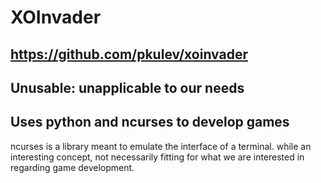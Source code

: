 # XOInvader 
## https://github.com/pkulev/xoinvader 
## Unusable: unapplicable to our needs 
## Uses python and ncurses to develop games 
ncurses is a library meant to emulate the interface of a terminal. 
while an interesting concept, not necessarily fitting for what we are interested 
in regarding game development. 
